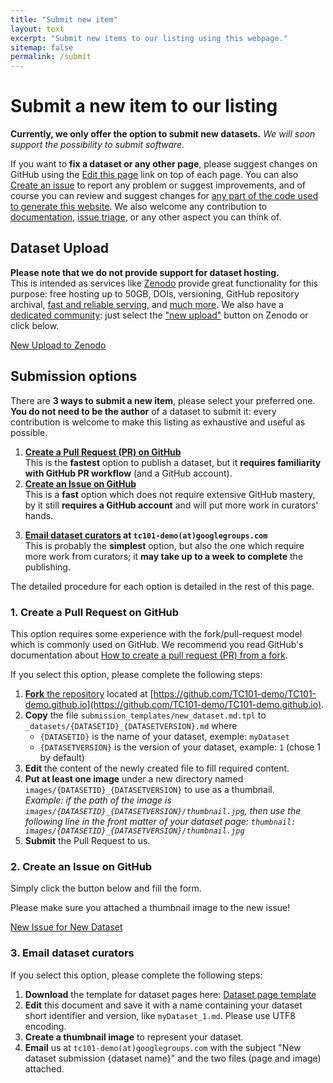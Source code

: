 ```yaml
---
title: "Submit new item"
layout: text
excerpt: "Submit new items to our listing using this webpage."
sitemap: false
permalink: /submit
---
```


# Submit a new item to our listing
**Currently, we only offer the option to submit new datasets.** *We will soon support the possibility to submit software.*

If you want to **fix a dataset or any other page**, please suggest changes on GitHub using the <a class="btn btn-default" role="button" href="{{ site.github_edit_base_url }}/{{ page.path }}"><span class="glyphicon glyphicon-pencil" aria-hidden="true"></span> Edit this page</a> link on top of each page.
You can also <a class="btn btn-default" role="button" target="_blank" href="https://github.com/TC101-demo/TC101-demo.github.io/issues/new/choose"><span class="glyphicon glyphicon-bell" aria-hidden="true"></span> Create an issue</a> to report any problem or suggest improvements, and of course you can review and suggest changes for [any part of the code used to generate this website](https://github.com/TC101-demo/TC101-demo.github.io).
We also welcome any contribution to [documentation](https://github.com/TC101-demo/TC101-demo.github.io/wiki), [issue triage](https://github.com/TC101-demo/TC101-demo.github.io/issues), or any other aspect you can think of.

## Dataset Upload
**Please note that we do not provide support for dataset hosting.**  
This is intended as services like [Zenodo](https://zenodo.org/) provide great functionality for this purpose: free hosting up to 50GB, DOIs, versioning, GitHub repository archival, [fast and reliable serving](https://about.zenodo.org/infrastructure/), and [much more](https://help.zenodo.org/features/). We also have a [dedicated community](https://zenodo.org/communities/iapr-tc11/): just select the ["new upload"](https://zenodo.org/deposit/new?c=iapr-tc11) button on Zenodo or click below.

<a class="btn btn-success" href="https://zenodo.org/deposit/new?c=iapr-tc11" role="button" target="_blank"><span class="glyphicon glyphicon-open" aria-hidden="true"></span> New Upload to Zenodo</a>


## Submission options
There are **3 ways to submit a new item**, please select your preferred one.  
**You do not need to be the author** of a dataset to submit it: every contribution is welcome to make this listing as exhaustive and useful as possible.

1. **[Create a Pull Request (PR) on GitHub](#1-create-a-pull-request-on-github)**  
   This is the **fastest** option to publish a dataset, but it **requires familiarity with GitHub PR workflow** (and a GitHub account).
2. **[Create an Issue on GitHub](#2-create-an-issue-on-github)**  
   This is a **fast** option which does not require extensive GitHub mastery, by it still **requires a GitHub account** and will put more work in curators' hands.
<!-- 3. **[Fill our online form](#3-fill-our-online-form)** **FIXME do we have a reliable solution for this? (with support for thumbnail upload)**  
   This option is fairly simple as you just need to answer questions. Processing time will be longer though. -->
3. **[Email dataset curators](#3-email-dataset-curators) at `tc101-demo(at)googlegroups.com`**  
   This is probably the **simplest** option, but also the one which require more work from curators; it **may take up to a week to complete** the publishing.

The detailed procedure for each option is detailed in the rest of this page.

### 1. Create a Pull Request on GitHub
This option requires some experience with the fork/pull-request model which is commonly used on GitHub.
We recommend you read GitHub's documentation about [How to create a pull request (PR) from a fork](https://docs.github.com/en/github/collaborating-with-pull-requests/proposing-changes-to-your-work-with-pull-requests/creating-a-pull-request-from-a-fork).

If you select this option, please complete the following steps:
1. [**Fork** the repository](https://docs.github.com/en/get-started/quickstart/fork-a-repo) located at [https://github.com/TC101-demo/TC101-demo.github.io](https://github.com/TC101-demo/TC101-demo.github.io).
2. **Copy** the file `submission_templates/new_dataset.md.tpl` to `_datasets/{DATASETID}_{DATASETVERSION}.md` where
   - `{DATASETID}` is the name of your dataset, exemple: `myDataset`
   - `{DATASETVERSION}` is the version of your dataset, example: `1` (chose 1 by default)
3. **Edit** the content of the newly created file to fill required content.
4. **Put at least one image** under a new directory named `images/{DATASETID}_{DATASETVERSION}` to use as a thumbnail.  
   *Example: if the path of the image is `images/{DATASETID}_{DATASETVERSION}/thumbnail.jpg`, then use the following line in the front matter of your dataset page: `thumbnail: images/{DATASETID}_{DATASETVERSION}/thumbnail.jpg`*
5. **Submit** the Pull Request to us.

### 2. Create an Issue on GitHub
Simply click the button below and fill the form.

Please make sure you attached a thumbnail image to the new issue!

<a class="btn btn-success" href="#" role="button" target="_blank"><span class="glyphicon glyphicon-open" aria-hidden="true"></span> New Issue for New Dataset</a>

<!-- ### 3. Fill our online form
**Any option here?** -->

### 3. Email dataset curators
If you select this option, please complete the following steps:
1. **Download** the template for dataset pages here: <a class="btn btn-default" role="button" target="_blank" href="/submission_templates/new_dataset.md.tpl"><span class="glyphicon glyphicon-save" aria-hidden="true"></span> Dataset page template </a>
2. **Edit** this document and save it with a name containing your dataset short identifier and version, like `myDataset_1.md`. Please use UTF8 encoding.
3. **Create a thumbnail image** to represent your dataset.
4. **Email** us at `tc101-demo(at)googlegroups.com` with the subject "New dataset submission {dataset name}" and the two files (page and image) attached.

<br>
